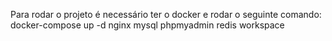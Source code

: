 Para rodar o projeto é necessário ter o docker e rodar o seguinte comando:
docker-compose up -d nginx mysql phpmyadmin redis workspace